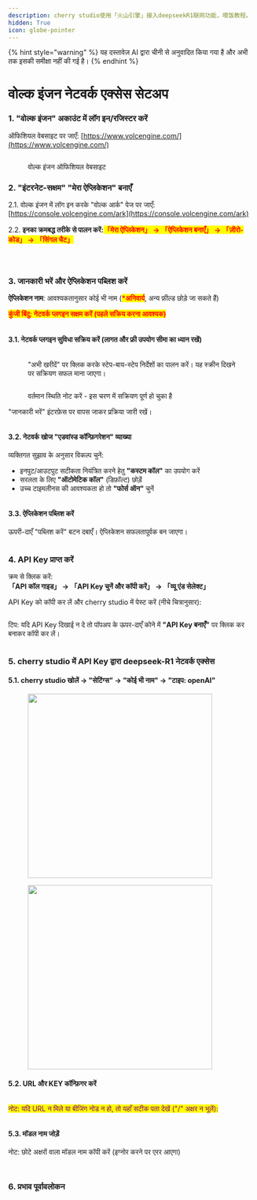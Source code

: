 ```yaml
---
description: cherry studio使用「火山引擎」接入deepseekR1联网功能，喂饭教程。
hidden: True
icon: globe-pointer
---
```


{% hint style="warning" %}
यह दस्तावेज़ AI द्वारा चीनी से अनुवादित किया गया है और अभी तक इसकी समीक्षा नहीं की गई है।
{% endhint %}

# वोल्क इंजन नेटवर्क एक्सेस सेटअप

### 1. "वोल्क इंजन" अकाउंट में लॉग इन/रजिस्टर करें <a href="#rclz7" id="rclz7"></a>

ऑफिशियल वेबसाइट पर जाएँ: [https://www.volcengine.com/](https://www.volcengine.com/)

<figure><img src="../.gitbook/assets/image (51).png" alt=""><figcaption><p>वोल्क इंजन ऑफिशियल वेबसाइट</p></figcaption></figure>

### 2. "इंटरनेट-सक्षम" "मेरा ऐप्लिकेशन" बनाएँ <a href="#gvzaa" id="gvzaa"></a>

2.1. वोल्क इंजन में लॉग इन करके "वोल्क आर्क" पेज पर जाएँ: [https://console.volcengine.com/ark](https://console.volcengine.com/ark)

2.2. **इनका क्रमबद्ध तरीके से पालन करें:**<mark style="color:red;">**「मेरा ऐप्लिकेशन」 → 「ऐप्लिकेशन बनाएँ」 → 「ज़ीरो-कोड」 → 「सिंगल चैट」**</mark> &#x20;

<figure><img src="../.gitbook/assets/image (53).png" alt=""><figcaption></figcaption></figure>
<figure><img src="../.gitbook/assets/image (54).png" alt=""><figcaption></figcaption></figure>
<figure><img src="../.gitbook/assets/image (71).png" alt=""><figcaption></figcaption></figure>

### 3. जानकारी भरें और ऐप्लिकेशन पब्लिश करें <a href="#zzdfe" id="zzdfe"></a>

**ऐप्लिकेशन नाम**: आवश्यकतानुसार कोई भी नाम (<mark style="color:red;">**\*अनिवार्य**</mark>, अन्य फ़ील्ड छोड़े जा सकते हैं)

<mark style="color:red;">**कुंजी बिंदु: नेटवर्क प्लगइन सक्षम करें (पहले सक्रिय करना आवश्यक)**</mark>

<figure><img src="../.gitbook/assets/image (56).png" alt=""><figcaption></figcaption></figure>

#### 3.1. नेटवर्क प्लगइन सुविधा सक्रिय करें (लागत और फ्री उपयोग सीमा का ध्यान रखें) <a href="#mwn38" id="mwn38"></a>

<figure><img src="../.gitbook/assets/image (57).png" alt=""><figcaption><p>"अभी खरीदें" पर क्लिक करके स्टेप-बाय-स्टेप निर्देशों का पालन करें। यह स्क्रीन दिखने पर सक्रियण सफल माना जाएगा।</p></figcaption></figure>

<figure><img src="../.gitbook/assets/image (58).png" alt=""><figcaption><p>वर्तमान स्थिति नोट करें - इस चरण में सक्रियण पूर्ण हो चुका है</p></figcaption></figure>

"जानकारी भरें" इंटरफ़ेस पर वापस जाकर प्रक्रिया जारी रखें।

<figure><img src="../.gitbook/assets/image (59).png" alt=""><figcaption></figcaption></figure>

#### 3.2. नेटवर्क खोज "एडवांस्ड कॉन्फ़िगरेशन" व्याख्या <a href="#sp6uz" id="sp6uz"></a>

व्यक्तिगत सुझाव के अनुसार विकल्प चुनें:

* इनपुट/आउटपुट सटीकता नियंत्रित करने हेतु **"कस्टम कॉल"** का उपयोग करें
* सरलता के लिए **"ऑटोमेटिक कॉल"** (डिफ़ॉल्ट) छोड़ें
* उच्च टाइमलीनस की आवश्यकता हो तो **"फोर्स ऑन"** चुनें

<figure><img src="../.gitbook/assets/image (60).png" alt=""><figcaption></figcaption></figure>

#### 3.3. ऐप्लिकेशन पब्लिश करें <a href="#fe1gf" id="fe1gf"></a>

ऊपरी-दाएँ "पब्लिश करें" बटन दबाएँ। ऐप्लिकेशन सफलतापूर्वक बन जाएगा।

<figure><img src="../.gitbook/assets/image (61).png" alt=""><figcaption></figcaption></figure>

### 4. API Key प्राप्त करें <a href="#jtqlu" id="jtqlu"></a>

क्रम से क्लिक करें: **「API कॉल गाइड」 → 「API Key चुनें और कॉपी करें」 → 「व्यू एंड सेलेक्ट」**

API Key को कॉपी कर लें और cherry studio में पेस्ट करें (नीचे चित्रानुसार):

<figure><img src="../.gitbook/assets/image (62).png" alt=""><figcaption></figcaption></figure>

टिप: यदि API Key दिखाई न दे तो पॉपअप के ऊपर-दाएँ कोने में **"API Key बनाएँ"** पर क्लिक कर बनाकर कॉपी कर लें।

<figure><img src="../.gitbook/assets/image (63).png" alt=""><figcaption></figcaption></figure>

### 5. cherry studio में API Key द्वारा deepseek-R1 नेटवर्क एक्सेस <a href="#lrefj" id="lrefj"></a>

#### 5.1. cherry studio खोलें → "सेटिंग्स" → "कोई भी नाम" → "टाइप: openAI" <a href="#dvrbv" id="dvrbv"></a>

<figure><img src="../.gitbook/assets/image (64).png" alt="" width="375"><figcaption></figcaption></figure>
<figure><img src="../.gitbook/assets/image (65).png" alt="" width="375"><figcaption></figcaption></figure>

#### 5.2. URL और KEY कॉन्फ़िगर करें <a href="#mt8y0" id="mt8y0"></a>

<figure><img src="../.gitbook/assets/image (66).png" alt=""><figcaption></figcaption></figure>

<mark style="color:purple;">नोट: यदि URL न मिले या बीजिंग नोड न हो, तो यहाँ सटीक पता देखें ("/" अक्षर न भूलें):</mark>

<figure><img src="../.gitbook/assets/image (67).png" alt=""><figcaption></figcaption></figure>

#### 5.3. मॉडल नाम जोड़ें <a href="#qmh3i" id="qmh3i"></a>

नोट: छोटे अक्षरों वाला मॉडल नाम कॉपी करें (इग्नोर करने पर एरर आएगा)

<figure><img src="../.gitbook/assets/image (68).png" alt=""><figcaption></figcaption></figure>
<figure><img src="../.gitbook/assets/image (69).png" alt=""><figcaption></figcaption></figure>

### 6. प्रभाव पूर्वावलोकन <a href="#peb2p" id="peb2p"></a>

<figure><img src="../.gitbook/assets/image (70).png" alt=""><figcaption></figcaption></figure>